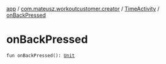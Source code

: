 [app](../../index.md) / [com.mateusz.workoutcustomer.creator](../index.md) / [TimeActivity](index.md) / [onBackPressed](./on-back-pressed.md)

# onBackPressed

`fun onBackPressed(): `[`Unit`](https://kotlinlang.org/api/latest/jvm/stdlib/kotlin/-unit/index.html)
